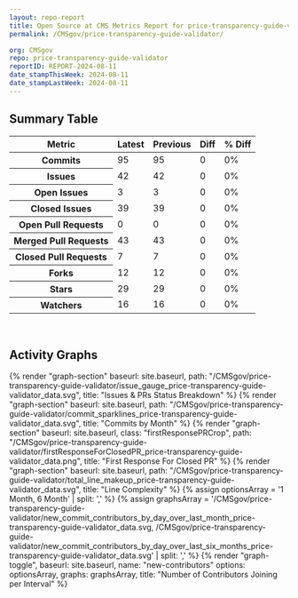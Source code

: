 ```yaml
---
layout: repo-report
title: Open Source at CMS Metrics Report for price-transparency-guide-validator | REPORT-2024-08-11
permalink: /CMSgov/price-transparency-guide-validator/

org: CMSgov
repo: price-transparency-guide-validator
reportID: REPORT-2024-08-11
date_stampThisWeek: 2024-08-11
date_stampLastWeek: 2024-08-11
---
```

<div class="summary-table">
  <table class="usa-table usa-table--borderless">
    <h2> Summary Table </h2>
    <thead>
      <tr>
        <th scope="col">Metric</th>
        <th scope="col">Latest</th>
        <th scope="col">Previous</th>
        <th scope="col">Diff</th>
        <th scope="col">% Diff</th>
      </tr>
    </thead>
    <tbody>
      <tr>
        <th scope="row">Commits</th>
        <td>95</td>
        <td>95</td>
        <td style="" >0</td>
        <td style="" >0%</td>
      </tr>
      <tr>
        <th scope="row">Issues</th>
        <td>42</td>
        <td>42</td>
        <td style="" >0</td>
        <td style="" >0%</td>
      </tr>
      <tr>
        <th scope="row">Open Issues</th>
        <td>3</td>
        <td>3</td>
        <td style="" >0</td>
        <td style="" >0%</td>
      </tr>
      <tr>
        <th scope="row">Closed Issues</th>
        <td>39</td>
        <td>39</td>
        <td style="" >0</td>
        <td style="" >0%</td>
      </tr>
      <tr>
        <th scope="row">Open Pull Requests</th>
        <td>0</td>
        <td>0</td>
        <td style="" >0</td>
        <td style="" >0%</td>
      </tr>
      <tr>
        <th scope="row">Merged Pull Requests</th>
        <td>43</td>
        <td>43</td>
        <td style="" >0</td>
        <td style="" >0%</td>
      </tr>
      <tr>
        <th scope="row">Closed Pull Requests</th>
        <td>7</td>
        <td>7</td>
        <td style="" >0</td>
        <td style="" >0%</td>
      </tr>
      <tr>
        <th scope="row">Forks</th>
        <td>12</td>
        <td>12</td>
        <td style="" >0</td>
        <td style="" >0%</td>
      </tr>
      <tr>
        <th scope="row">Stars</th>
        <td>29</td>
        <td>29</td>
        <td style="" >0</td>
        <td style="" >0%</td>
      </tr>
      <tr>
        <th scope="row">Watchers</th>
        <td>16</td>
        <td>16</td>
        <td style="" >0</td>
        <td style="" >0%</td>
      </tr>
    </tbody>
  </table>
</div>
<div class="graph-container">
  <br>
  <h2>Activity Graphs</h2>
  <div class="all-graphs">
    <!--- Issues/PRs Status Breakdown Graph -->
    {% render "graph-section"  baseurl: site.baseurl, path: "/CMSgov/price-transparency-guide-validator/issue_gauge_price-transparency-guide-validator_data.svg", title: "Issues & PRs Status Breakdown" %}
    <!--- Contributor Activity Line Graph -->
    {% render "graph-section" baseurl: site.baseurl, path: "/CMSgov/price-transparency-guide-validator/commit_sparklines_price-transparency-guide-validator_data.svg", title: "Commits by Month" %}
    <!--- First Response For Closed PR Scatterplot -->
    {% render "graph-section" baseurl: site.baseurl, class: "firstResponsePRCrop", path: "/CMSgov/price-transparency-guide-validator/firstResponseForClosedPR_price-transparency-guide-validator_data.png", title: "First Response For Closed PR" %}
    <!--- Line Complexity Graphs -->
    {% render "graph-section" baseurl: site.baseurl, path: "/CMSgov/price-transparency-guide-validator/total_line_makeup_price-transparency-guide-validator_data.svg", title: "Line Complexity" %}
    <!--- New Commit Contributors by Day over Last Month and Last 6 Months -->
      {% assign optionsArray = '1 Month, 6 Month' | split: ',' %}
      {% assign graphsArray = '/CMSgov/price-transparency-guide-validator/new_commit_contributors_by_day_over_last_month_price-transparency-guide-validator_data.svg, /CMSgov/price-transparency-guide-validator/new_commit_contributors_by_day_over_last_six_months_price-transparency-guide-validator_data.svg' | split: ',' %}
      {% render "graph-toggle", baseurl: site.baseurl, name: "new-contributors" options: optionsArray, graphs: graphsArray, title: "Number of Contributors Joining per Interval" %}
</div>